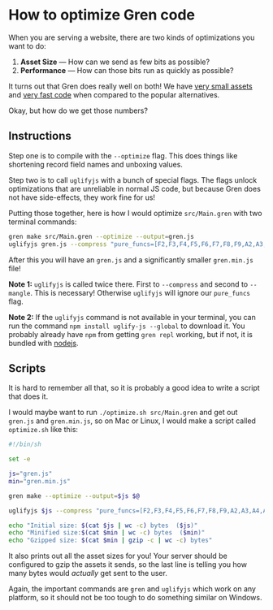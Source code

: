 # How to optimize Gren code

When you are serving a website, there are two kinds of optimizations you want to do:

1. **Asset Size** &mdash; How can we send as few bits as possible?
2. **Performance** &mdash; How can those bits run as quickly as possible?

It turns out that Gren does really well on both! We have [very small assets](https://gren-lang.org/news/small-assets-without-the-headache) and [very fast code](https://gren-lang.org/news/blazing-fast-html-round-two) when compared to the popular alternatives.

Okay, but how do we get those numbers?


## Instructions

Step one is to compile with the `--optimize` flag. This does things like shortening record field names and unboxing values.

Step two is to call `uglifyjs` with a bunch of special flags. The flags unlock optimizations that are unreliable in normal JS code, but because Gren does not have side-effects, they work fine for us!

Putting those together, here is how I would optimize `src/Main.gren` with two terminal commands:

```bash
gren make src/Main.gren --optimize --output=gren.js
uglifyjs gren.js --compress "pure_funcs=[F2,F3,F4,F5,F6,F7,F8,F9,A2,A3,A4,A5,A6,A7,A8,A9],pure_getters,keep_fargs=false,unsafe_comps,unsafe" | uglifyjs --mangle --output gren.min.js
```

After this you will have an `gren.js` and a significantly smaller `gren.min.js` file!

**Note 1:** `uglifyjs` is called twice there. First to `--compress` and second to `--mangle`. This is necessary! Otherwise `uglifyjs` will ignore our `pure_funcs` flag.

**Note 2:** If the `uglifyjs` command is not available in your terminal, you can run the command `npm install uglify-js --global` to download it. You probably already have `npm` from getting `gren repl` working, but if not, it is bundled with [nodejs](https://nodejs.org/).

## Scripts

It is hard to remember all that, so it is probably a good idea to write a script that does it.

I would maybe want to run `./optimize.sh src/Main.gren` and get out `gren.js` and `gren.min.js`, so on Mac or Linux, I would make a script called `optimize.sh` like this:

```bash
#!/bin/sh

set -e

js="gren.js"
min="gren.min.js"

gren make --optimize --output=$js $@

uglifyjs $js --compress "pure_funcs=[F2,F3,F4,F5,F6,F7,F8,F9,A2,A3,A4,A5,A6,A7,A8,A9],pure_getters,keep_fargs=false,unsafe_comps,unsafe" | uglifyjs --mangle --output $min

echo "Initial size: $(cat $js | wc -c) bytes  ($js)"
echo "Minified size:$(cat $min | wc -c) bytes  ($min)"
echo "Gzipped size: $(cat $min | gzip -c | wc -c) bytes"
```

It also prints out all the asset sizes for you! Your server should be configured to gzip the assets it sends, so the last line is telling you how many bytes would _actually_ get sent to the user.

Again, the important commands are `gren` and `uglifyjs` which work on any platform, so it should not be too tough to do something similar on Windows.

